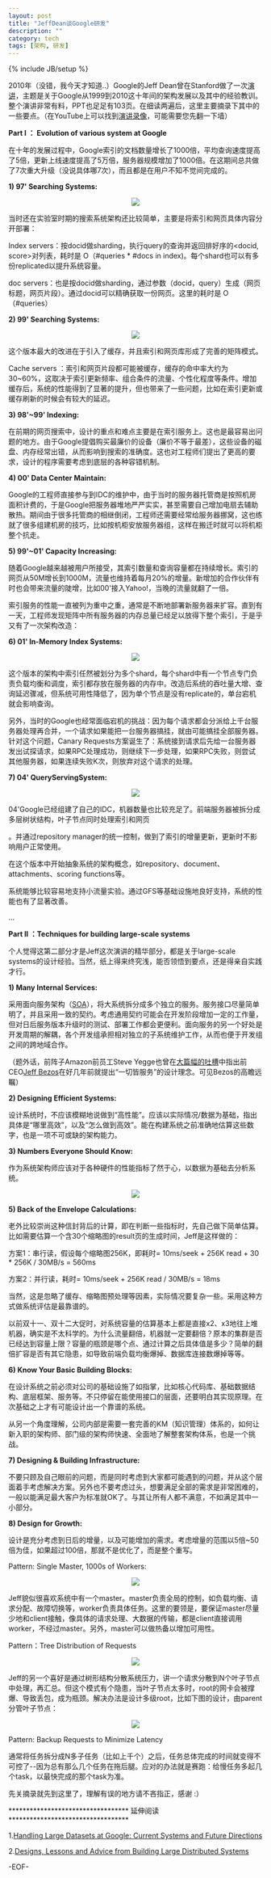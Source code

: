 ```yaml
---
layout: post
title: "JeffDean谈Google研发"
description: ""
category: tech
tags: [架构, 研发]
---
```

{% include JB/setup %}
<p>
    2010年（没错，我今天才知道..）Google的Jeff Dean曾在Stanford做了一次<a href="http://www.stanford.edu/class/ee380/Abstracts/101110.html" target="_blank">演讲</a>，主题是关于Google从1999到2010这十年间的架构发展以及其中的经验教训。整个演讲非常有料，PPT也足足有103页。在细读两遍后，这里主要摘录下其中的一些要点。（在YouTube上可以找到<a href="http://www.youtube.com/watch?v=modXC5IWTJI" target="_blank">演讲录像</a>，可能需要您先翻一下墙）
</p>
<p>
    <strong>Part I ： Evolution of various system at Google</strong>
</p>
<p>
    在十年的发展过程中，Google索引的文档数量增长了1000倍，平均查询速度提高了5倍，更新上线速度提高了5万倍，服务器规模增加了1000倍。在这期间总共做了7次重大升级（没说具体哪7次），而且都是在用户不知不觉间完成的。
</p>
<p>
    <strong>1) 97&#39; Searching Systems:</strong>
</p>
<p>
    <center><img id="3A44CCEE9E5667363B943EC921AFFB6D" src="http://m3.img.libdd.com/farm3/71/478B9B4EFCABB77AA51C6A6F0CB8B747_500_268.jpg" data-pinit="registered" /></center>
</p>
<!-- more -->
<p>
    当时还在实验室时期的搜索系统架构还比较简单，主要是将索引和网页具体内容分开部署：
</p>
<p>
    Index servers：按docid做sharding，执行query的查询并返回排好序的&lt;docid, score&gt;对列表，耗时是 O（#queries * #docs in index)。每个shard也可以有多份replicated以提升系统容量。
</p>
<p>
    doc servers：也是按docid做sharding，通过参数（docid，query）生成（网页标题，网页片段）。通过docid可以精确获取一份网页。这里的耗时是 O（#queries）
</p>
<p>
    <strong>2) 99&#39; Searching Systems:</strong>
</p>
<p>
    <center><img id="ABA4CCF063782070248753DA01A52A77" src="http://m3.img.libdd.com/farm3/176/F947263FC20FEEB7DED1E794828352B0_500_370.jpg" data-pinit="registered" /></center>
</p>
<p>
    这个版本最大的改进在于引入了缓存，并且索引和网页库形成了完善的矩阵模式。
</p>
<p>
    Cache servers ：索引和网页片段都可能被缓存，缓存的命中率大约为30~60%，这取决于索引更新频率、组合条件的流量、个性化程度等条件。增加缓存后，系统的性能得到了显著的提升，但也带来了一些问题，比如在索引更新或缓存刷新的时候会有较大的延迟。
</p>
<p>
    <strong>3) 98&#39;~99&#39; Indexing:</strong>
</p>
<p>
    在前期的网页搜索中，设计的重点和难点主要是在索引服务上。这也是最容易出问题的地方。由于Google提倡购买最廉价的设备（廉价不等于最差），这些设备的磁盘、内存经常出错，从而影响到搜索的准确度。这也对工程师们提出了更高的要求，设计的程序需要考虑到底层的各种容错机制。
</p>
<p>
    <strong>4) 00&#39; Data Center Maintain:</strong>
</p>
<p>
    Google的工程师直接参与到IDC的维护中，由于当时的服务器托管商是按照机房面积计费的，于是Google把服务器堆地严严实实，甚至需要自己增加电扇去辅助散热。期间由于很多托管商的相继倒闭，工程师还需要经常给服务器挪窝，这也练就了很多组建机房的技巧，比如按机柜安放服务器组，这样在搬迁时就可以将机柜整个抗走。
</p>
<p>
    <strong>5) 99&#39;~01&#39; Capacity Increasing:</strong>
</p>
<p>
    随着Google越来越被用户所接受，其索引数量和查询容量都在持续增长。索引的网页从50M增长到1000M，流量也维持着每月20%的增量。新增加的合作伙伴有时也会带来流量的陡增，比如00&#39;接入Yahoo!，当晚的流量就翻了一倍。
</p>
<p>
    索引服务的性能一直被列为重中之重，通常是不断地部署新服务器来扩容。直到有一天，工程师发现矩阵中所有服务器的内存总量已经足以放得下整个索引，于是乎又有了一次架构改造：
</p>
<p>
    <strong>6) 01&#39; In-Memory Index Systems:</strong>
</p>
<p>
    <center><img id="4954FF5A3C32DEF4E07048706F0BC9C1" src="http://m1.img.libdd.com/farm3/210/EA04E46290E133131F16685EE62B09D2_500_391.jpg" data-pinit="registered" /></center>
</p>
<p>
    这个版本的架构中索引任然被划分为多个shard，每个shard中有一个节点专门负责负载均衡和调度，索引都存放在服务器的内存中。改造后系统的吞吐量大增、查询延迟骤减，但系统可用性降低了，因为单个节点是没有replicate的，单台宕机就会影响查询。
</p>
<p>
    另外，当时的Google也经常面临宕机的挑战：因为每个请求都会分派给上千台服务器处理再合并，一个请求如果能把一台服务器搞挂，就由可能搞挂全部服务器。针对这个问题，Canary Requests方案诞生了：系统接到请求后先给一台服务器发出试探请求，如果RPC处理成功，则继续下一步处理，如果RPC失败，则尝试其他服务器，如果连续失败K次，则放弃对这个请求的处理。
</p>
<p>
    <strong>7) 04&#39; QueryServingSystem:</strong>
</p>
<p>
    <center><img id="40E11546370B7B1A921387D2761A89A9" src="http://m2.img.libdd.com/farm3/5/928FCCEB26C60981C07611B594DE7805_500_372.jpg" data-pinit="registered" /></center>
</p>
<p>
    04&#39;Google已经组建了自己的IDC，机器数量也比较充足了。前端服务器被拆分成多层树状结构，叶子节点同时处理索引和网页
</p>
<p>
    。并通过repository manager的统一控制，做到了索引的增量更新，更新时不影响用户正常使用。
</p>
<p>
    在这个版本中开始抽象系统的架构概念，如repository、document、attachments、scoring functions等。
</p>
<p>
    系统能够比较容易地支持小流量实验。通过GFS等基础设施地良好支持，系统的性能也有了显著改善。
</p>
<p>
    ...
</p>
<p>
    <strong>Part II ：Techniques for building large-scale systems</strong>
</p>
<p>
    个人觉得这第二部分才是Jeff这次演讲的精华部分，都是关于large-scale systems的设计经验。当然，纸上得来终究浅，能否领悟到要点，还是得亲自实践才行。
</p>
<p>
    <strong>1) Many Internal Services:</strong>
</p>
<p>
    采用面向服务架构（<a href="http://baike.baidu.com/view/6545280.htm" target="_blank">SOA</a>），将大系统拆分成多个独立的服务。服务接口尽量简单明了，并且采用一致的契约。考虑通用契约可能会在开发阶段增加一定的工作量，但对日后服务版本升级时的测试、部署工作都会更便利。面向服务的另一个好处是开发周期的解耦，各个开发组承担相对独立的子系统维护工作，从而也便于开发组之间的跨地域合作。
</p>
<p>
    （题外话，前阵子Amazon前员工Steve Yegge也曾在<a href="http://www.mysqlops.com/2011/11/03/stevey.html" target="_blank">大篇幅的吐槽</a>中指出前CEO<a href="http://en.wikipedia.org/wiki/Jeff_Bezos" target="_blank">Jeff Bezos</a>在好几年前就提出“一切皆服务”的设计理念。可见Bezos的高瞻远瞩）
</p>
<p>
    <strong>2) Designing Efficient Systems:</strong>
</p>
<p>
    设计系统时，不应该模糊地说做到“高性能”。应该以实际情况/数据为基础，指出具体是“哪里高效”，以及“怎么做到高效”。能在构建系统之前准确地估算这些数字，也是一项不可或缺的架构能力。
</p>
<p>
    <strong>3) Numbers Everyone Should Know:</strong>
</p>
<p>
    作为系统架构师应该对于各种硬件的性能指标了然于心，以数据为基础去分析系统。
</p>
<p>
    <center><img id="87E5F92212F0A9B8429AFFD02E571804" src="http://m2.img.libdd.com/farm3/243/A1A54F51EEE5E521FA49804C33F384F3_500_284.jpg" data-pinit="registered" /></center>
</p>
<p>
    <strong>5) Back of the Envelope Calculations:</strong>
</p>
<p>
    老外比较崇尚这种信封背后的计算，即在判断一些指标时，先自己做下简单估算。比如需要估算一个含30个缩略图的result页的生成时间，Jeff是这样做的：
</p>
<p>
    方案1：串行读，假设每个缩略图256K，即耗时= 10ms/seek + 256K read  +  30 * 256K / 30MB/s = 560ms
</p>
<p>
    方案2：并行读，耗时= 10ms/seek + 256K read / 30MB/s = 18ms
</p>
<p>
    当然，这是忽略了缓存、缩略图预处理等因素，实际情况要复杂一些。采用这种方式做系统评估是最靠谱的。
</p>
<p>
    以前双十一、双十二大促时，对系统容量的估算基本上都是直接x2、x3地往上堆机器，确实是不太科学的。为什么流量翻倍，机器就一定要翻倍？原本的集群是否已经达到容量上限？容量的瓶颈是哪个点、通过计算之后具体值是多少？简单的翻倍扩容是否有其它隐患，如导致前端负载均衡爆掉、数据库连接数爆掉等等。
</p>
<p>
    <strong>6) Know Your Basic Building Blocks:</strong>
</p>
<p>
    在设计系统之前必须对公司的基础设施了如指掌，比如核心代码库、基础数据结构、底层框架、服务等。不只停留在能使用接口的层面，还要明白其实现原理。在次基础之上才有可能设计出一个靠谱的系统。
</p>
<p>
    从另一个角度理解，公司内部是需要一套完善的KM（知识管理）体系的，如何让新入职的架构师、部门级的架构师快速、全面地了解整套架构体系，也是一个挑战。
</p>
<p>
    <strong>7) Designing &amp; Building Infrastructure:</strong>
</p>
<p>
    不要只顾及自己眼前的问题，而是同时考虑到大家都可能遇到的问题，并从这个层面着手考虑解决方案。另外也不要考虑过头，想要满足全部的需求是非常困难的，一般以能满足最大客户为标准就OK了。与其让所有人都不满意，不如满足其中一小部分。
</p>
<p>
    <strong>8) Design for Growth:</strong>
</p>
<p>
    设计是充分考虑到日后的增量，以及可能增加的需求。考虑增量的范围以5倍~50倍为佳，如果超过100倍，那就不是优化了，而是整个重写。
</p>
<p>
    Pattern: Single Master, 1000s of Workers:
</p>
<p>
    <center><img id="1C55875986FC51AD528D9ABCCD35E1B7" src="http://m3.img.libdd.com/farm3/196/90DB59EB91453A83303D53D17FF9DBC4_500_180.jpg" data-pinit="registered" /></center>
</p>
<p>
    Jeff貌似很喜欢系统中有一个master。master负责全局的控制，如负载均衡、请求分配、故障切换等，worker负责具体任务。这里的要领是，要保证master尽量少地和client接触，像具体的请求处理、大数据的传输，都是client直接调用worker，不经过master。另外，master可以做热备以增加可用性。
</p>
<p>
    Pattern：Tree Distribution of Requests
</p>
<p>
    <center><img id="67498FD8675EBA71CC7A3BF1026FA2C7" src="http://m1.img.libdd.com/farm3/48/3E42AEB2743FF317C9E10FFFEA601B30_498_180.JPEG" data-pinit="registered" /></center>
</p>
<p>
    Jeff的另一个喜好是通过树形结构分散系统压力，讲一个请求分散到N个叶子节点中处理，再汇总。但这个模式有个隐患，当叶子节点太多时，root的网卡会被撑爆、导致丢包，成为瓶颈。解决办法是设计多级root，比如下图的设计，由parent分管叶子节点：
</p>
<p>
    <center><img id="46B8B774F0FA20BAE6E8320FF4F99955" src="http://m1.img.libdd.com/farm3/76/4BEA6568944AF82A924C9487DEE5BA4C_500_210.jpg" data-pinit="registered" /></center>
</p>
<p>
    Pattern: Backup Requests to Minimize Latency
</p>
<p>
    通常将任务拆分成N多子任务（比如上千个）之后，任务总体完成的时间就变得不可控了--因为总有那么几个任务在拖后腿。应对的办法就是赛跑：给慢任务多起几个task，以最快完成的那个task为准。
</p>
<p>
    先关摘录就先到这里了，理解有误的地方请不吝指正，感谢 :）<br />
</p>
<p>
    ********************************** 延伸阅读**********************************
</p>
<p>
    1.<a href="http://www.slideshare.net/frankcai/6-dean-google" target="_blank">Handling Large Datasets at Google: Current Systems and Future Directions</a>
</p>
<p>
    2.<a href="http://www.slideshare.net/longhao/dean-keynote-ladis2009" target="_blank">Designs, Lessons and Advice from Building Large Distributed Systems</a>
</p>
<p>
    -EOF-
</p>